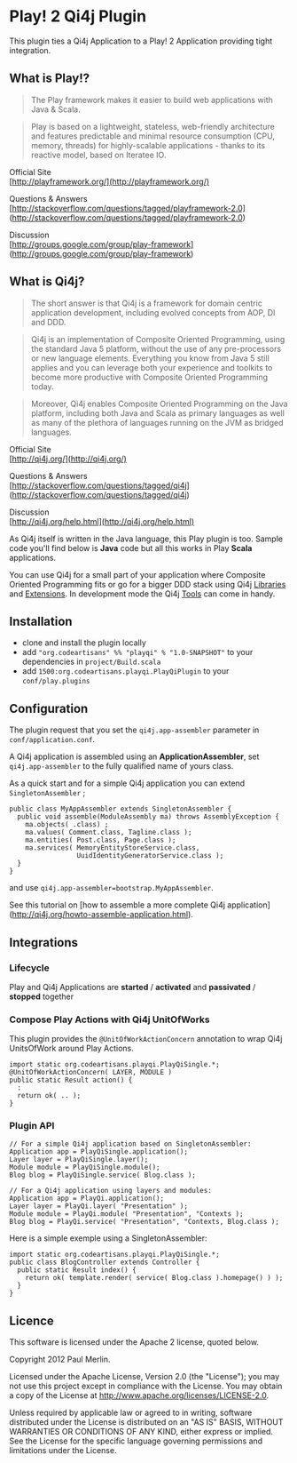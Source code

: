 # Play! 2 Qi4j Plugin

This plugin ties a Qi4j Application to a Play! 2 Application providing tight
integration.

## What is Play!?

> The Play framework makes it easier to build web applications with Java &
> Scala.

> Play is based on a lightweight, stateless, web-friendly architecture and
> features predictable and minimal resource consumption (CPU, memory, threads)
> for highly-scalable applications - thanks to its reactive model, based on
> Iteratee IO.

Official Site  
[http://playframework.org/](http://playframework.org/)

Questions & Answers  
[http://stackoverflow.com/questions/tagged/playframework-2.0]
(http://stackoverflow.com/questions/tagged/playframework-2.0)

Discussion  
[http://groups.google.com/group/play-framework]
(http://groups.google.com/group/play-framework)

## What is Qi4j?

> The short answer is that Qi4j is a framework for domain centric application
> development, including evolved concepts from AOP, DI and DDD.

> Qi4j is an implementation of Composite Oriented Programming, using the
> standard Java 5 platform, without the use of any pre-processors or new
> language elements. Everything you know from Java 5 still applies and you can
> leverage both your experience and toolkits to become more productive with
> Composite Oriented Programming today.

> Moreover, Qi4j enables Composite Oriented Programming on the Java platform,
> including both Java and Scala as primary languages as well as many of the
> plethora of languages running on the JVM as bridged languages.

Official Site  
[http://qi4j.org/](http://qi4j.org/)

Questions & Answers  
[http://stackoverflow.com/questions/tagged/qi4j]
(http://stackoverflow.com/questions/tagged/qi4j)

Discussion  
[http://qi4j.org/help.html](http://qi4j.org/help.html)

As Qi4j itself is written in the Java language, this Play plugin is too.
Sample code you'll find below is __Java__ code but all this works in Play
__Scala__ applications.

You can use Qi4j for a small part of your application where Composite Oriented
Programming fits or go for a bigger DDD stack using Qi4j
[Libraries](http://qi4j.org/libraries.html) and
[Extensions](http://qi4j.org/extensions.html). In development mode the Qi4j
[Tools](http://qi4j.org/tools.html) can come in handy.

## Installation

* clone and install the plugin locally
* add ```"org.codeartisans" %% "playqi" % "1.0-SNAPSHOT"``` to your
  dependencies in ```project/Build.scala```
* add ```1500:org.codeartisans.playqi.PlayQiPlugin``` to your 
  ```conf/play.plugins```

## Configuration

The plugin request that you set the ````qi4j.app-assembler```` parameter in
```conf/application.conf```. 

A Qi4j application is assembled using an __ApplicationAssembler__, set
````qi4j.app-assembler```` to the fully qualified name of yours class.

As a quick start and for a simple Qi4j application you can extend
````SingletonAssembler```` ;

    public class MyAppAssembler extends SingletonAssembler {
      public void assemble(ModuleAssembly ma) throws AssemblyException {
        ma.objects( .class) ;
        ma.values( Comment.class, Tagline.class );
        ma.entities( Post.class, Page.class );
        ma.services( MemoryEntityStoreService.class, 
                     UuidIdentityGeneratorService.class );
      }
    }

and use ````qi4j.app-assembler=bootstrap.MyAppAssembler````.

See this tutorial on [how to assemble a more complete Qi4j application]
(http://qi4j.org/howto-assemble-application.html).

## Integrations

### Lifecycle

Play and Qi4j Applications are __started__ / __activated__ and __passivated__
/ __stopped__ together

### Compose Play Actions with Qi4j UnitOfWorks

This plugin provides the ````@UnitOfWorkActionConcern```` annotation to wrap Qi4j
UnitsOfWork around Play Actions.

    import static org.codeartisans.playqi.PlayQiSingle.*;
    @UnitOfWorkActionConcern( LAYER, MODULE )
    public static Result action() {
      :
      return ok( .. );
    }

### Plugin API

    // For a simple Qi4j application based on SingletonAssembler:
    Application app = PlayQiSingle.application();
    Layer layer = PlayQiSingle.layer();
    Module module = PlayQiSingle.module();
    Blog blog = PlayQiSingle.service( Blog.class );

    // For a Qi4j application using layers and modules:
    Application app = PlayQi.application();
    Layer layer = PlayQi.layer( "Presentation" );
    Module module = PlayQi.module( "Presentation", "Contexts );
    Blog blog = PlayQi.service( "Presentation", "Contexts, Blog.class );

Here is a simple exemple using a SingletonAssembler:

    import static org.codeartisans.playqi.PlayQiSingle.*;
    public class BlogController extends Controller {
      public static Result index() {
        return ok( template.render( service( Blog.class ).homepage() ) );
      }
    }


## Licence

This software is licensed under the Apache 2 license, quoted below.

Copyright 2012 Paul Merlin.

Licensed under the Apache License, Version 2.0 (the "License"); you may not use
this project except in compliance with the License. You may obtain a copy of
the License at http://www.apache.org/licenses/LICENSE-2.0.

Unless required by applicable law or agreed to in writing, software distributed
under the License is distributed on an "AS IS" BASIS, WITHOUT WARRANTIES OR
CONDITIONS OF ANY KIND, either express or implied. See the License for the
specific language governing permissions and limitations under the License.

